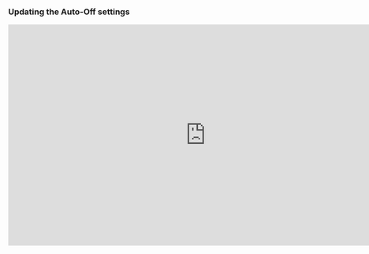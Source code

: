 ### Updating the Auto-Off settings

<iframe width="800" height="450" src="https://www.youtube.com/embed/pBchiCj42nc?feature=oembed" frameborder="0" allowfullscreen></iframe>
